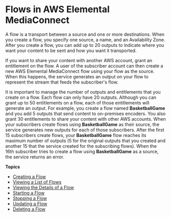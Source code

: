 # Flows in AWS Elemental MediaConnect<a name="flows"></a>

A flow is a transport between a source and one or more destinations\. When you create a flow, you specify one source, a name, and an Availability Zone\. After you create a flow, you can add up to 20 outputs to indicate where you want your content to be sent and how you want it transported\.

If you want to share your content with another AWS account, grant an entitlement on the flow\. A user of the subscriber account can then create a new AWS Elemental MediaConnect flow using your flow as the source\. When this happens, the service generates an output on your flow to represent the stream that feeds the subscriber's flow\. 

It is important to manage the number of outputs and entitlements that you create on a flow\. Each flow can only have 20 outputs\. Although you can grant up to 50 entitlements on a flow, each of those entitlements will generate an output\. For example, you create a flow named **BasketballGame** and you add 5 outputs that send content to on\-premises encoders\. You also grant 30 entitlements to share your content with other AWS accounts\. When your subscribers create flows using **BasketballGame** as their source, the service generates new outputs for each of those subscribers\. After the first 15 subscribers create flows, your **BasketballGame** flow reaches its maximum number of outputs \(5 for the original outputs that you created and another 15 that the service created for the subscribing flows\)\. When the 16th subscriber tries to create a flow using **BasketballGame** as a source, the service returns an error\.

**Topics**
+ [Creating a Flow](flows-create.md)
+ [Viewing a List of Flows](flows-view-list.md)
+ [Viewing the Details of a Flow](flows-view-details.md)
+ [Starting a Flow](flows-start.md)
+ [Stopping a Flow](flows-stop.md)
+ [Updating a Flow](flows-update.md)
+ [Deleting a Flow](flows-delete.md)